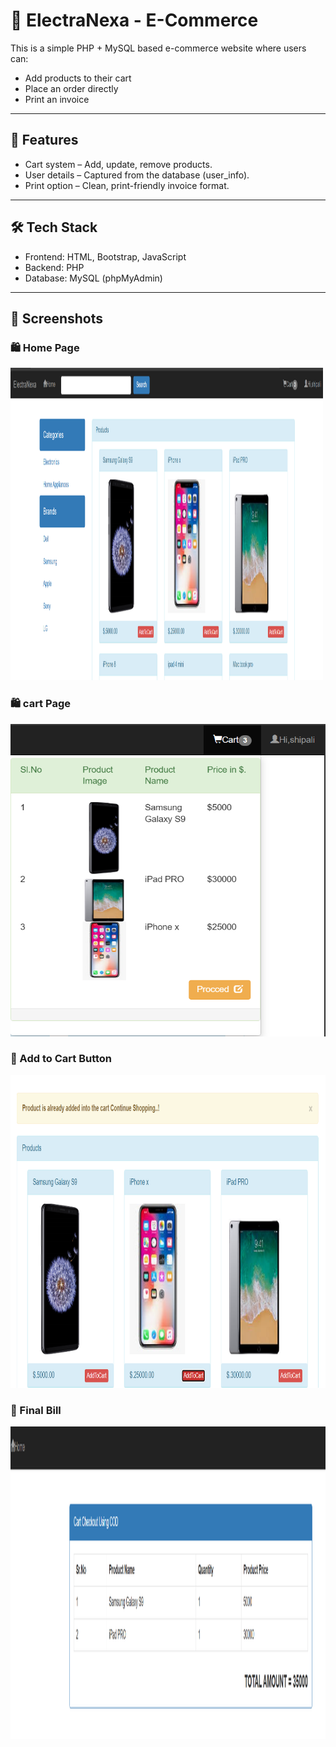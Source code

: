 # 🛒 ElectraNexa - E-Commerce 

This is a simple PHP + MySQL based e-commerce website where users can:
- Add products to their cart
- Place an order directly
- Print an invoice 

---
## 🚀 Features
- Cart system – Add, update, remove products.
- User details – Captured from the database (user_info).
- Print option – Clean, print-friendly invoice format.

---
## 🛠️ Tech Stack
- Frontend: HTML, Bootstrap, JavaScript
- Backend: PHP 
- Database: MySQL (phpMyAdmin)

---

## 📸 Screenshots

### 🛍️ Home Page
<img src="screenshots/FirstPage.png" alt="Home Page" height="500" width="500"/>

### 🛍️ cart Page
<img src="screenshots/cart.png" alt="Cart Page" height="500" width="600"/>

### 🛒 Add to Cart Button
<img src="screenshots/AddToCartButton.png" alt="Add To Cart" height="500" width="600"/>

### 🧾 Final Bill
<img src="screenshots/FinalBill.png" alt="Bill Page" height="500" width="600"/>


